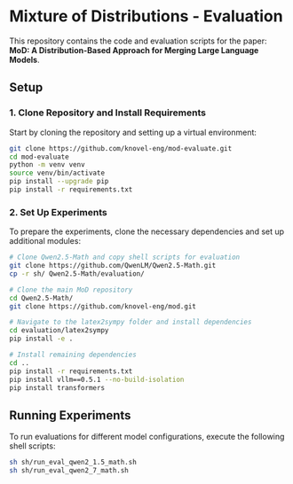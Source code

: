 # Mixture of Distributions - Evaluation

This repository contains the code and evaluation scripts for the paper: **MoD: A Distribution-Based Approach for Merging Large Language Models**.

## Setup 

### 1. Clone Repository and Install Requirements

Start by cloning the repository and setting up a virtual environment:

```bash
git clone https://github.com/knovel-eng/mod-evaluate.git
cd mod-evaluate
python -m venv venv
source venv/bin/activate
pip install --upgrade pip
pip install -r requirements.txt
```

### 2. Set Up Experiments

To prepare the experiments, clone the necessary dependencies and set up additional modules:

```bash
# Clone Qwen2.5-Math and copy shell scripts for evaluation
git clone https://github.com/QwenLM/Qwen2.5-Math.git
cp -r sh/ Qwen2.5-Math/evaluation/

# Clone the main MoD repository
cd Qwen2.5-Math/
git clone https://github.com/knovel-eng/mod.git

# Navigate to the latex2sympy folder and install dependencies
cd evaluation/latex2sympy
pip install -e .

# Install remaining dependencies
cd ..
pip install -r requirements.txt 
pip install vllm==0.5.1 --no-build-isolation
pip install transformers
```

## Running Experiments

To run evaluations for different model configurations, execute the following shell scripts:

```bash
sh sh/run_eval_qwen2_1.5_math.sh
sh sh/run_eval_qwen2_7_math.sh
```